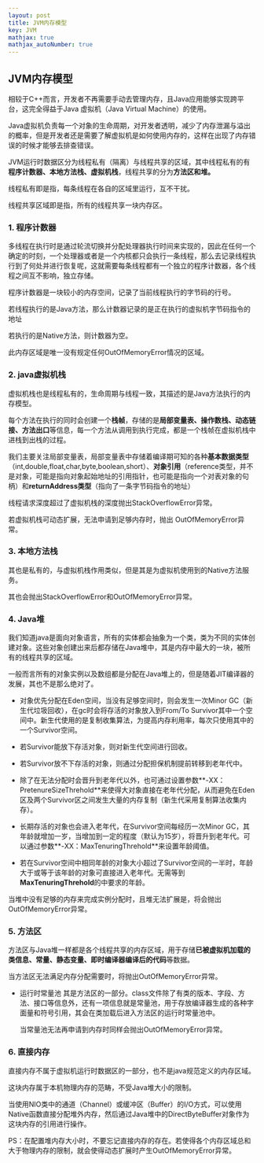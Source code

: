 ```yaml
---
layout: post
title: JVM内存模型
key: JVM
mathjax: true
mathjax_autoNumber: true
---
```


## JVM内存模型
相较于C++而言，开发者不再需要手动去管理内存，且Java应用能够实现跨平台，这完全得益于Java 虚拟机（Java Virtual Machine）的使用。

Java虚拟机负责每一个对象的生命周期，对开发者透明，减少了内存泄漏与溢出的概率，但是开发者还是需要了解虚拟机是如何使用内存的，这样在出现了内存错误的时候才能够去排查错误。

JVM运行时数据区分为线程私有（隔离）与线程共享的区域，其中线程私有的有**程序计数器、本地方法栈、虚拟机栈**，线程共享的分为**方法区和堆。**

线程私有即是指，每条线程在各自的区域里运行，互不干扰。

线程共享区域即是指，所有的线程共享一块内存区。

### 1. 程序计数器
多线程在执行时是通过轮流切换并分配处理器执行时间来实现的，因此在任何一个确定的时刻，一个处理器或者是一个内核都只会执行一条线程，那么去记录线程执行到了何处并进行恢复呢，这就需要每条线程都有一个独立的程序计数器，各个线程之间互不影响，独立存储。

程序计数器是一块较小的内存空间，记录了当前线程执行的字节码的行号。

若线程执行的是Java方法，那么计数器记录的是正在执行的虚拟机字节码指令的地址

若执行的是Native方法，则计数器为空。

此内存区域是唯一没有规定任何OutOfMemoryError情况的区域。

### 2. java虚拟机栈

虚拟机栈也是线程私有的，生命周期与线程一致，其描述的是Java方法执行的内存模型。

每个方法在执行的同时会创建一个**栈帧**，存储的是**局部变量表、操作数栈、动态链接、方法出口**等信息，每一个方法从调用到执行完成，都是一个栈帧在虚拟机栈中进栈到出栈的过程。

我们主要关注局部变量表，局部变量表中存储着编译期可知的各种**基本数据类型**（int,double,float,char,byte,boolean,short）、**对象引用**（reference类型，并不是对象，可能是指向对象起始地址的引用指针，也可能是指向一个对表对象的句柄）和**returnAddress类型**（指向了一条字节码指令的地址）

<!--more-->
线程请求深度超过了虚拟机栈的深度抛出StackOverflowError异常。

若虚拟机栈可动态扩展，无法申请到足够内存时，抛出
OutOfMemoryError异常。

### 3. 本地方法栈
其也是私有的，与虚拟机栈作用类似，但是其是为虚拟机使用到的Native方法服务。

其也会抛出StackOverflowError和OutOfMemoryError异常。

### 4. Java堆
我们知道java是面向对象语言，所有的实体都会抽象为一个类，类为不同的实体创建对象。这些对象创建出来后都存储在Java堆中，其是内存中最大的一块，被所有的线程共享的区域。

一般而言所有的对象实例以及数组都是分配在Java堆上的，但是随着JIT编译器的发展，其也不是那么绝对了。

- 对象优先分配在Eden空间，当没有足够空间时，则会发生一次Minor GC（新生代垃圾回收），在gc时会将存活的对象放入到From/To Survivor其中一个空间中。新生代使用的是复制收集算法，为提高内存利用率，每次只使用其中的一个Survivor空间。

- 若Survivor能放下存活对象，则对新生代空间进行回收。

- 若Survivor放不下存活的对象，则通过分配担保机制提前转移到老年代中。

- 除了在无法分配时会晋升到老年代以外，也可通过设置参数**-XX：PretenureSizeThrehold**来使得大对象直接在老年代分配，从而避免在Eden区及两个Survivor区之间发生大量的内存复制（新生代采用复制算法收集内存）。

- 长期存活的对象也会进入老年代，在Survivor空间每经历一次Minor GC，其年龄就增加一岁，当增加到一定的程度（默认为15岁），将晋升到老年代。可以通过参数**-XX：MaxTenuringThrehold**来设置年龄阈值。

- 若在Survivor空间中相同年龄的对象大小超过了Survivor空间的一半时，年龄大于或等于该年龄的对象可直接进入老年代。无需等到**MaxTenuringThrehold**的中要求的年龄。

当堆中没有足够的内存来完成实例分配时，且堆无法扩展是，将会抛出OutOfMemoryError异常。

### 5. 方法区
方法区与Java堆一样都是各个线程共享的内存区域，用于存储**已被虚拟机加载的类信息、常量、静态变量、即时编译器编译后的代码**等数据。

当方法区无法满足内存分配需要时，将抛出OutOfMemoryError异常。

- 运行时常量池
  其是方法区的一部分。class文件除了有类的版本、字段、方法、接口等信息外，还有一项信息就是常量池，用于存放编译器生成的各种字面量和符号引用，其会在类加载后进入方法区的运行时常量池中。
  
  当常量池无法再申请到内存时同样会抛出OutOfMemoryError异常。
  
  
### 6. 直接内存
直接内存不属于虚拟机运行时数据区的一部分，也不是java规范定义的内存区域。

这块内存属于本机物理内存的范畴，不受Java堆大小的限制。

当使用NIO类中的通道（Channel）或缓冲区（Buffer）的I/O方式，可以使用Native函数直接分配堆外内存，然后通过Java堆中的DirectByteBuffer对象作为这块内存的引用进行操作。

PS：在配置堆内存大小时，不要忘记直接内存的存在。若使得各个内存区域总和大于物理内存的限制，就会使得动态扩展时产生OutOfMemoryError异常。

